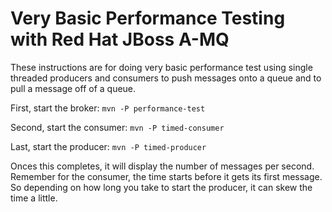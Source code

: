 # Very Basic Performance Testing with Red Hat JBoss A-MQ

These instructions are for doing very basic performance test using single threaded producers and consumers to
push messages onto a queue and to pull a message off of a queue.

First, start the broker:
`mvn -P performance-test`

Second, start the consumer:
`mvn -P timed-consumer`

Last, start the producer:
`mvn -P timed-producer`

Onces this completes, it will display the number of messages per second. Remember for the consumer, the time starts
before it gets its first message. So depending on how long you take to start the producer, it can skew the time a
little.
